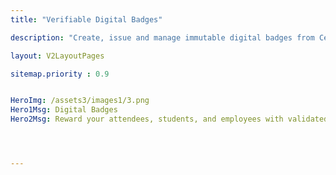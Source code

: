 ```yaml
---
title: "Verifiable Digital Badges"

description: "Create, issue and manage immutable digital badges from CertifyMe"

layout: V2LayoutPages

sitemap.priority : 0.9


HeroImg: /assets3/images1/3.png
Hero1Msg: Digital Badges
Hero2Msg: Reward your attendees, students, and employees with validated badges for participation, skill evaluation, tracking progress, or recognition.




---
```

